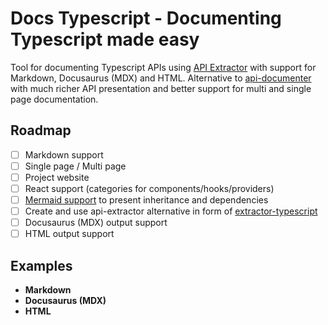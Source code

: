 # Docs Typescript - Documenting Typescript made easy

Tool for documenting Typescript APIs using [API Extractor](https://api-extractor.com/pages/overview/intro/) with support for Markdown, Docusaurus (MDX) and HTML.
Alternative to [api-documenter](https://www.npmjs.com/package/@microsoft/api-documenter) with much richer API presentation and better support for multi and single page documentation.

## Roadmap

- [ ] Markdown support
- [ ] Single page / Multi page
- [ ] Project website
- [ ] React support (categories for components/hooks/providers)
- [ ] [Mermaid support](https://mermaid.js.org) to present inheritance and dependencies
- [ ] Create and use api-extractor alternative in form of [extractor-typescript](https://github.com/michalfedyna/extractor-typescript)
- [ ] Docusaurus (MDX) output support
- [ ] HTML output support

## Examples

- **Markdown**
- **Docusaurus (MDX)**
- **HTML**
